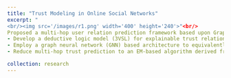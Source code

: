 ```yaml
---
title: "Trust Modeling in Online Social Networks"
excerpt: "
<br/><img src='/images/r1.png' width='400' height='240'>"<br/>
Proposed a multi-hop user relation prediction framework based upon Graph Markov Neural Network (GMNN) <br/>
- Develop a deductive logic model (3VSL) for explainable trust relation prediction in social graph  <br/>
- Employ a graph neural network (GNN) based architecture to equivalently reconstruct 3VSL <br/>
- Reduce multi-hop trust prediction to an EM-based algorithm derived from GMNN <br/>"

collection: research
---
```



